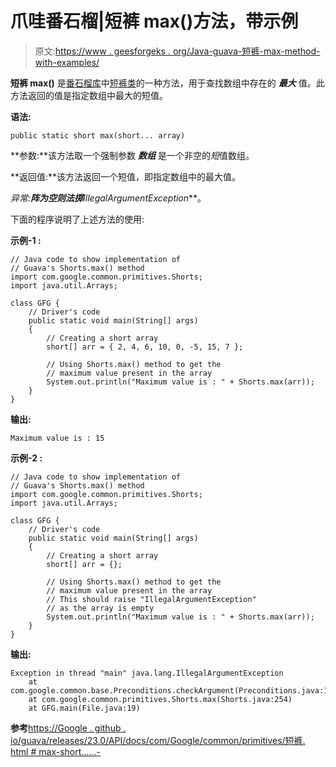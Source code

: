 # 爪哇番石榴|短裤 max()方法，带示例

> 原文:[https://www . geesforgeks . org/Java-guava-短裤-max-method-with-examples/](https://www.geeksforgeeks.org/java-guava-shorts-max-method-with-examples/)

**短裤 max()** 是[番石榴库](https://www.geeksforgeeks.org/guava-library-java/)中[短裤类](https://www.geeksforgeeks.org/shorts-class-guava-java/)的一种方法，用于查找数组中存在的 ***最大*** 值。此方法返回的值是指定数组中最大的短值。

**语法:**

```
public static short max(short... array)

```

**参数:**该方法取一个强制参数 ***数组*** 是一个非空的*短*值数组。

**返回值:**该方法返回一个短值，即指定数组中的最大值。

**异常:**阵为空则法掷***IllegalArgumentException***。

下面的程序说明了上述方法的使用:

**示例-1 :**

```
// Java code to show implementation of
// Guava's Shorts.max() method
import com.google.common.primitives.Shorts;
import java.util.Arrays;

class GFG {
    // Driver's code
    public static void main(String[] args)
    {
        // Creating a short array
        short[] arr = { 2, 4, 6, 10, 0, -5, 15, 7 };

        // Using Shorts.max() method to get the
        // maximum value present in the array
        System.out.println("Maximum value is : " + Shorts.max(arr));
    }
}
```

**输出:**

```
Maximum value is : 15

```

**示例-2 :**

```
// Java code to show implementation of
// Guava's Shorts.max() method
import com.google.common.primitives.Shorts;
import java.util.Arrays;

class GFG {
    // Driver's code
    public static void main(String[] args)
    {
        // Creating a short array
        short[] arr = {};

        // Using Shorts.max() method to get the
        // maximum value present in the array
        // This should raise "IllegalArgumentException"
        // as the array is empty
        System.out.println("Maximum value is : " + Shorts.max(arr));
    }
}
```

**输出:**

```
Exception in thread "main" java.lang.IllegalArgumentException
    at com.google.common.base.Preconditions.checkArgument(Preconditions.java:108)
    at com.google.common.primitives.Shorts.max(Shorts.java:254)
    at GFG.main(File.java:19)

```

**参考**[https://Google . github . io/guava/releases/23.0/API/docs/com/Google/common/primitives/短裤. html # max-short……-](https://google.github.io/guava/releases/23.0/api/docs/com/google/common/primitives/Shorts.html#max-short...-)